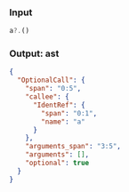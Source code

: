 ### Input
```js
a?.()
```

### Output: ast
```json
{
  "OptionalCall": {
    "span": "0:5",
    "callee": {
      "IdentRef": {
        "span": "0:1",
        "name": "a"
      }
    },
    "arguments_span": "3:5",
    "arguments": [],
    "optional": true
  }
}
```

